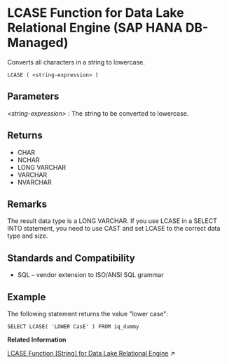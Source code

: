 <!-- loiod968d3bd4e5c4662962a776072f95601 -->

# LCASE Function for Data Lake Relational Engine \(SAP HANA DB-Managed\)

Converts all characters in a string to lowercase.



```
LCASE ( <string-expression> )
```



<a name="loiod968d3bd4e5c4662962a776072f95601__section_fbv_vdh_trb"/>

## Parameters

 *<string-expression\>*
 :   The string to be converted to lowercase.

 

<a name="loiod968d3bd4e5c4662962a776072f95601__section_ivg_wdh_trb"/>

## Returns

-   CHAR
-   NCHAR
-   LONG VARCHAR
-   VARCHAR
-   NVARCHAR



<a name="loiod968d3bd4e5c4662962a776072f95601__section_lh5_wdh_trb"/>

## Remarks

The result data type is a LONG VARCHAR. If you use LCASE in a SELECT INTO statement, you need to use CAST and set LCASE to the correct data type and size.



<a name="loiod968d3bd4e5c4662962a776072f95601__section_f4n_xdh_trb"/>

## Standards and Compatibility

-   SQL – vendor extension to ISO/ANSI SQL grammar



<a name="loiod968d3bd4e5c4662962a776072f95601__section_rfl_ydh_trb"/>

## Example

The following statement returns the value "lower case":

```
SELECT LCASE( 'LOWER CasE' ) FROM iq_dummy
```

**Related Information**  


[LCASE Function [String] for Data Lake Relational Engine](https://help.sap.com/viewer/19b3964099384f178ad08f2d348232a9/2023_1_QRC/en-US/a55c82d484f210158fe3bfeba4f0e0bd.html "Converts all characters in a string to lowercase.") :arrow_upper_right:

